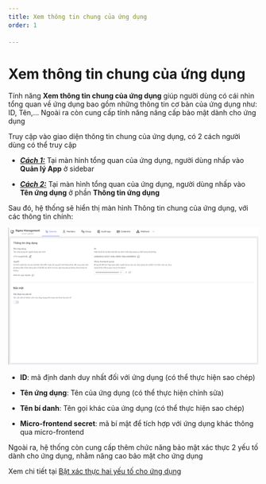 ```yaml
---
title: Xem thông tin chung của ứng dụng
order: 1 

---
```



# Xem thông tin chung của ứng dụng

Tính năng **Xem thông tin chung của ứng dụng** giúp người dùng có cái nhìn tổng quan về ứng dụng bao gồm những thông tin cơ bản của ứng dụng như: ID, Tên,... Ngoài ra còn cung cấp tính năng nâng cấp bảo mật dành cho ứng dụng

Truy cập vào giao diện thông tin chung của ứng dụng, có 2 cách người dùng có thể truy cập

- ***<u>Cách 1:</u>*** Tại màn hình tổng quan của ứng dụng, người dùng nhấp vào **Quản lý App** ở sidebar

- ***<u>Cách 2:</u>*** Tại màn hình tổng quan của ứng dụng, người dùng nhấp vào **Tên ứng dụng** ở phần **Thông tin ứng dụng**

Sau đó, hệ thống sẽ hiển thị màn hình Thông tin chung của ứng dụng, với các thông tin chính: 

![](../images/../../../images/view-general.png)

- **ID**: mã định danh duy nhất đối với ứng dụng (có thể thực hiện sao chép)

- **Tên ứng dụng**: Tên của ứng dụng (có thể thực hiện chỉnh sửa)
- **Tên bí danh**: Tên gọi khác của ứng dụng (có thể thực hiện sao chép)
- **Micro-frontend secret**: mã bí mật để tích hợp với ứng dụng khác thông qua micro-frontend

Ngoài ra, hệ thống còn cung cấp thêm chức năng bảo mật xác thực 2 yếu tố dành cho ứng dụng, nhằm nâng cao bảo mật cho ứng dụng 

Xem chi tiết tại [Bật xác thực hai yếu tố cho ứng dụng](../04-two-factor-authen/c-enable-2fa-for-app.md) 